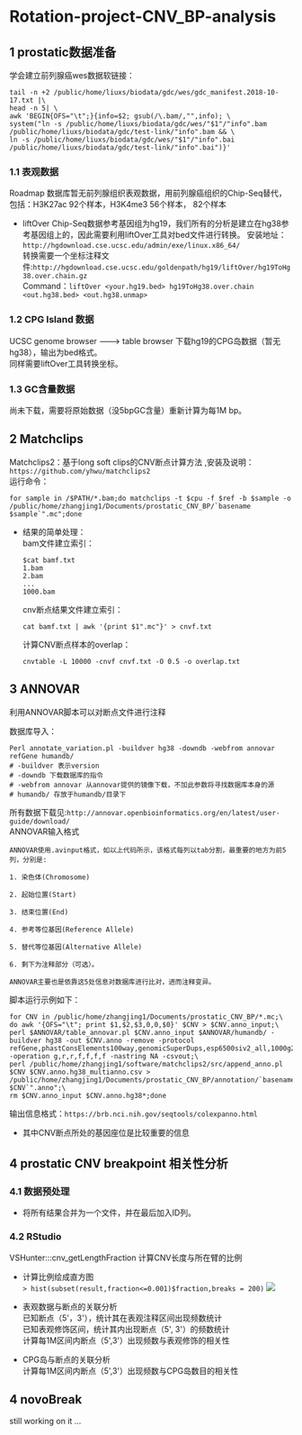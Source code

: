 # Rotation-project-CNV_BP-analysis

## 1 prostatic数据准备

学会建立前列腺癌wes数据软链接：
```shell
tail -n +2 /public/home/liuxs/biodata/gdc/wes/gdc_manifest.2018-10-17.txt |\
head -n 5| \
awk 'BEGIN{OFS="\t";}{info=$2; gsub(/\.bam/,"",info); \
system("ln -s /public/home/liuxs/biodata/gdc/wes/"$1"/"info".bam /public/home/liuxs/biodata/gdc/test-link/"info".bam && \
ln -s /public/home/liuxs/biodata/gdc/wes/"$1"/"info".bai /public/home/liuxs/biodata/gdc/test-link/"info".bai")}'
```

### 1.1 表观数据
Roadmap 数据库暂无前列腺组织表观数据，用前列腺癌组织的Chip-Seq替代，包括：H3K27ac 92个样本，H3K4me3 56个样本， 82个样本
- liftOver
Chip-Seq数据参考基因组为hg19，我们所有的分析是建立在hg38参考基因组上的，因此需要利用liftOver工具对bed文件进行转换。
安装地址：`http://hgdownload.cse.ucsc.edu/admin/exe/linux.x86_64/`\
转换需要一个坐标注释文件:`http://hgdownload.cse.ucsc.edu/goldenpath/hg19/liftOver/hg19ToHg38.over.chain.gz`\
Command：`liftOver <your.hg19.bed> hg19ToHg38.over.chain <out.hg38.bed> <out.hg38.unmap>`

### 1.2 CPG Island 数据
UCSC genome browser ---> table browser 下载hg19的CPG岛数据（暂无hg38），输出为bed格式。\
同样需要liftOver工具转换坐标。

### 1.3 GC含量数据
尚未下载，需要将原始数据（没5bpGC含量）重新计算为每1M bp。

## 2 Matchclips 
Matchclips2：基于long soft clips的CNV断点计算方法 ,安装及说明：`https://github.com/yhwu/matchclips2`\
运行命令：
```shell
for sample in /$PATH/*.bam;do matchclips -t $cpu -f $ref -b $sample -o /public/home/zhangjing1/Documents/prostatic_CNV_BP/`basename $sample`".mc";done
```
- 结果的简单处理：\
  bam文件建立索引：
  ```
  $cat bamf.txt
  1.bam
  2.bam
  ...
  1000.bam
  ```
  cnv断点结果文件建立索引：
  ```
  cat bamf.txt | awk '{print $1".mc"}' > cnvf.txt
  ```
  计算CNV断点样本的overlap：
  ```
  cnvtable -L 10000 -cnvf cnvf.txt -O 0.5 -o overlap.txt
  ```

## 3 ANNOVAR
利用ANNOVAR脚本可以对断点文件进行注释

数据库导入：
```shell
Perl annotate_variation.pl -buildver hg38 -downdb -webfrom annovar refGene humandb/
# -buildver 表示version
# -downdb 下载数据库的指令
# -webfrom annovar 从annovar提供的镜像下载，不加此参数将寻找数据库本身的源
# humandb/ 存放于humandb/目录下
```
所有数据下载见:`http://annovar.openbioinformatics.org/en/latest/user-guide/download/`\
ANNOVAR输入格式
```
ANNOVAR使用.avinput格式，如以上代码所示，该格式每列以tab分割，最重要的地方为前5列，分别是:

1. 染色体(Chromosome)

2. 起始位置(Start)

3. 结束位置(End)

4. 参考等位基因(Reference Allele)

5. 替代等位基因(Alternative Allele)

6. 剩下为注释部分（可选）。

ANNOVAR主要也是依靠这5处信息对数据库进行比对，进而注释变异。
```
脚本运行示例如下：
```shell
for CNV in /public/home/zhangjing1/Documents/prostatic_CNV_BP/*.mc;\
do awk '{OFS="\t"; print $1,$2,$3,0,0,$0}' $CNV > $CNV.anno_input;\
perl $ANNOVAR/table_annovar.pl $CNV.anno_input $ANNOVAR/humandb/ -buildver hg38 -out $CNV.anno -remove -protocol refGene,phastConsElements100way,genomicSuperDups,esp6500siv2_all,1000g2015aug_all,avsnp150,ljb26_all -operation g,r,r,f,f,f,f -nastring NA -csvout;\
perl /public/home/zhangjing1/software/matchclips2/src/append_anno.pl $CNV $CNV.anno.hg38_multianno.csv > /public/home/zhangjing1/Documents/prostatic_CNV_BP/annotation/`basename $CNV`".anno";\
rm $CNV.anno_input $CNV.anno.hg38*;done
```
输出信息格式：`https://brb.nci.nih.gov/seqtools/colexpanno.html`
- 其中CNV断点所处的基因座位是比较重要的信息
## 4 prostatic CNV breakpoint 相关性分析
### 4.1 数据预处理
- 将所有结果合并为一个文件，并在最后加入ID列。
### 4.2 RStudio
VSHunter:::cnv_getLengthFraction 计算CNV长度与所在臂的比例
- 计算比例绘成直方图\
`> hist(subset(result,fraction<=0.001)$fraction,breaks = 200)`
![](https://github.com/SunssAria/Rotation-project-CNV_BP-analysis/blob/master/plot_zoom_png.png?raw=true)

- 表观数据与断点的关联分析\
  已知断点（5'，3'），统计其在表观注释区间出现频数统计\
  已知表观修饰区间，统计其内出现断点（5', 3'）的频数统计\
  计算每1M区间内断点（5',3'）出现频数与表观修饰的相关性
- CPG岛与断点的关联分析\
  计算每1M区间内断点（5',3'）出现频数与CPG岛数目的相关性
    
  
## 4 novoBreak
still working on it ...
